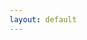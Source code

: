 ```yaml
---
layout: default
---
```




<!-- Unfurl Meta -->
<meta property="og:url" content="https://politicotechglobal.com/"/>
<meta property="og:title" content="Political Tech Global"/>
<meta property="og:description" content="Uncertainty Simplified"/>
<meta property="og:site_name" content="Political Tech Global"/>
<meta property="og:image" content="./avatar.png"/>
